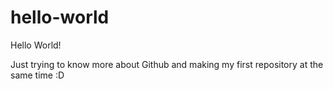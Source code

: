# hello-world
Hello World!

Just trying to know more about Github and making my first repository at the same time :D

